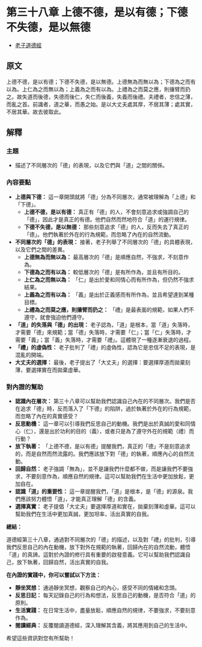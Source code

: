 # 第三十八章 上德不德，是以有德；下德不失德，是以無德

- [老子道德經](https://www.daodejing.org/)


## 原文
上德不德，是以有德；下德不失德，是以無德。上德無為而無以為；下德為之而有以為。上仁為之而無以為；上義為之而有以為。上禮為之而莫之應，則攘臂而扔之。故失道而後德，失德而後仁，失仁而後義，失義而後禮。夫禮者，忠信之薄，而亂之首。前識者，道之華，而愚之始。是以大丈夫處其厚，不居其薄；處其實，不居其華。故去彼取此。

## 解釋
### 主題
- 描述了不同層次的「德」的表現，以及它們與「道」之間的關係。

### 內容要點
*   **上德與下德：** 這一章開頭就將「德」分為不同層次，通常被理解為「上德」和「下德」。
    *   **上德不德，是以有德：** 真正有「德」的人，不會刻意追求或強調自己的「德」，因此才是真正的有德。他們自然而然地符合「道」的運行規律。
    *   **下德不失德，是以無德：** 那些刻意追求「德」的人，反而失去了真正的「德」。他們執著於外在的行為規範，而忽略了內在的自然流動。
*   **不同層次的「德」的表現：** 接著，老子列舉了不同層次的「德」的具體表現，以及它們之間的差異。
    *   **上德無為而無以為：** 最高層次的「德」是順應自然，不強求，不刻意作為。
    *   **下德為之而有以為：** 較低層次的「德」是有所作為，並且有所目的。
    *   **上仁為之而無以為：** 「仁」是出於愛和同情心而有所作為，但仍然不強求結果。
    *   **上義為之而有以為：** 「義」是出於正義感而有所作為，並且希望達到某種目標。
    *   **上禮為之而莫之應，則攘臂而扔之：** 「禮」是最表面的規範，如果人們不遵守，就會強迫他們遵守。
*   **「道」的失落與「德」的出現：** 老子認為，「道」是根本，當「道」失落時，才需要「德」來規範；當「德」失落時，才需要「仁」；當「仁」失落時，才需要「義」；當「義」失落時，才需要「禮」。這體現了一種逐漸衰退的過程。
*   **「禮」的虛偽性：** 老子批判了「禮」的虛偽性，認為它是忠信不足的表現，是混亂的開端。
*   **大丈夫的選擇：** 最後，老子提出了「大丈夫」的選擇：要選擇厚道而拋棄刻薄，要選擇實在而拋棄虛華。

### 對內證的幫助
*   **認識內在層次：** 第三十八章可以幫助我們認識自己內在的不同層次。我們是否在追求「德」時，反而落入了「下德」的陷阱，過於執著於外在的行為規範，而忽略了內在的真實感受？
*   **反思動機：** 這一章可以引導我們反思自己的動機。我們是出於真誠的愛和同情心（仁），還是出於功利的目的（義），或者只是為了遵守外在的規範（禮）而行動？
*   **放下執著：** 「上德不德，是以有德」提醒我們，真正的「德」不是刻意追求的，而是自然而然流露的。我們應該放下對「德」的執著，順應內心的自然流動。
*   **回歸自然：** 老子強調「無為」，並不是讓我們什麼都不做，而是讓我們不要強求，不要刻意作為，順應自然的規律。這可以幫助我們在生活中更加放鬆，更加自在。
*   **認識「道」的重要性：** 這一章提醒我們，「道」是根本，是「德」的源泉。我們應該努力體悟「道」，才能真正理解「德」的含義。
*   **選擇真實：** 老子提倡「大丈夫」要選擇厚道和實在，拋棄刻薄和虛華。這可以幫助我們在生活中更加真誠，更加坦率，活出真實的自我。

**總結：**

道德經第三十八章，通過對不同層次的「德」的描述，以及對「禮」的批判，引導我們反思自己的內在動機，放下對外在規範的執著，回歸內在的自然流動，體悟「道」的真諦。這對於內證的修行具有重要的啟發意義。它可以幫助我們認識自己，放下執著，回歸自然，活出真實的自我。

**在內證的實踐中，你可以嘗試以下方法：**

*   **靜坐冥想：** 通過靜坐冥想，觀察自己的內心，感受不同的情緒和念頭。
*   **反思日記：** 每天記錄自己的行為和想法，反思自己的動機，是否符合「道」的原則。
*   **生活實踐：** 在日常生活中，盡量放鬆，順應自然的規律，不要強求，不要刻意作為。
*   **閱讀經典：** 反覆閱讀道德經，深入理解其含義，將其應用到自己的生活中。

希望這些資訊對您有所幫助！